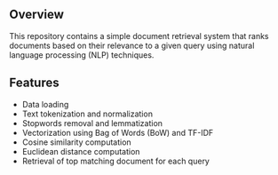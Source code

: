 ## Overview
This repository contains a simple document retrieval system that ranks documents based on their relevance to a given query using natural language processing (NLP) techniques.

## Features
- Data loading
- Text tokenization and normalization
- Stopwords removal and lemmatization
- Vectorization using Bag of Words (BoW) and TF-IDF
- Cosine similarity computation
- Euclidean distance computation
- Retrieval of top matching document for each query
